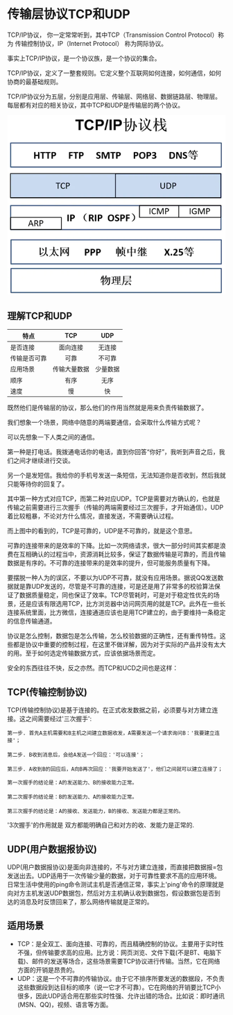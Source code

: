 <!-- TOC -->
# 传输层协议TCP和UDP
TCP/IP协议， 你一定常常听到，其中TCP（Transmission Control Protocol）称为 传输控制协议，IP（Internet Protocol） 称为网际协议。

事实上TCP/IP协议，是一个协议族，是一个协议的集合。

TCP/IP协议，定义了一整套规则。它定义整个互联网如何连接，如何通信，如何协商的最基础规则。

TCP/IP协议分为五层，分别是应用层、传输层、网络层、数据链路层、物理层。每层都有对应的相关协议，其中TCP和UDP是传输层的两个协议。

![Image text](../styles/tcpip.png)

## 理解TCP和UDP
| 特点|TCP|UDP|
| -------- |:-----:|:----:|
| 是否连接| 面向连接|无连接|
| 传输是否可靠|可靠|不可靠|
| 应用场景|传输大量数据|少量数据|
| 顺序|有序|无序|
| 速度|慢|快|

既然他们是传输层的协议，那么他们的作用当然就是用来负责传输数据了。

我们想象一个场景，网络中随意的两端要通信，会采取什么传输方式呢？

可以先想象一下人类之间的通信。

第一种是打电话。我拨通电话你的电话，直到你回答“你好”，我听到声音之后，我们之间才继续进行交谈。

另一个是发短信。我给你的手机号发送一条短信，无法知道你是否收到，然后我就只能等待你的回复了。

其中第一种方式对应TCP，而第二种对应UDP。TCP是需要对方确认的，也就是传输之前需要进行三次握手（传输的两端需要经过三次握手，才开始通信）。UDP着比较粗暴，不论对方什么情况，直接发送，不需要确认过程。

而上图中的看到的，TCP是可靠的，UDP是不可靠的，就是这个意思。

可靠的连接带来的是效率的下降。比如一次网络请求，很大一部分时间其实都是浪费在互相确认的过程当中，资源消耗比较多，保证了数据传输是可靠的，而且传输数据是有序的。不可靠的连接带来的是效率的提升，但可能服务质量有下降。

要摆脱一种人为的误区，不要以为UDP不可靠，就没有应用场景。据说QQ发送数据就是靠UDP发送的，尽管是不可靠的连接，可是还是用了非常多的校验算法保证了数据质量稳定，同也保证了效率。TCP尽管耗时，可是对于稳定性优先的场景，还是应该有限选用TCP，比方浏览器中访问网页用的就是TCP。此外在一些长连接系统里面，比方微信，连接通道应该也是用TCP建立的，由于要维持一条稳定的信息传输通道。

协议是怎么控制，数据包是怎么传输，怎么校验数据的正确性，还有重传特性。这些都是协议中重要的控制过程，在这里不做详解，因为对于实际的产品并没有太大的用。至于如何选定传输数据方式，应该依据场景而定。

安全的东西往往不快，反之亦然。而TCP和UCD之间也是这样：

## TCP(传输控制协议)

TCP(传输控制协议)是基于连接的。在正式收发数据之前，必须要与对方建立连接。这之间需要经过'三次握手':

```
第一步. 首先A主机需要和B主机之间建立数据收发，A需要发送一个请求询问B：'我要建立连接'；

第二步. B收到消息后，会给A发送一个回应：'可以连接'；

第三步. A收到B的回应后，A向B再次回应：'我要开始发送了'，他们之间就可以建立连接了；
```

```
第一次握手的结论是：A的发送能力、B的接收能力正常。

第二次握手的结论是：B的发送能力、A的接收能力正常。

第三次握手的结论是：A的接收、发送能力，B的接收、发送能力都是正常的。
```

'3次握手'的作用就是 双方都能明确自己和对方的收、发能力是正常的.

## UDP(用户数据报协议)

UDP(用户数据报协议)是面向非连接的，不与对方建立连接，而直接把数据报=包发送出去。UDP适用于一次传输少量的数据，对于可靠性要求不高的应用环境。日常生活中使用的ping命令测试主机是否通信正常，事实上'ping'命令的原理就是向对方主机发送UDP数据包，然后对方主机确认收到数据包，假设数据包是否到达的消息及时反馈回来了，那么网络传输就是正常的。

## 适用场景

* TCP：是全双工、面向连接、可靠的，而且精确控制的协议。主要用于实时性不强，但传输要求高的应用。比方说：网页浏览、文件下载(不是BT、电脑下载)、邮件的发送等场合，这些场景需要TCP协议进行传输。当然，它在网络方面的开销是昂贵的。
* UDP：这是一个不可靠的传输协议。由于它不排序所要发送的数据段，不负责这些数据段到达目标的顺序（说一它才不可靠）。它在网络的开销要比TCP小很多，因此UDP适合用在那些实时性强、允许出错的场合。比如说：即时通讯(MSN、QQ)，视频、语言等方面。
